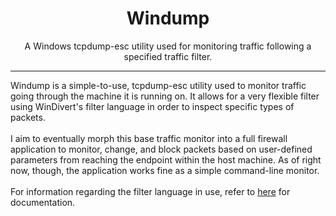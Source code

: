 <h1 align="center">Windump</h1>
<p align="center">A Windows tcpdump-esc utility used for monitoring traffic following a specified traffic filter.</p>
<hr>
Windump is a simple-to-use, tcpdump-esc utility used to monitor traffic going through the machine it is running on. It allows for a very flexible filter using WinDivert's filter language in order to inspect specific types of packets. 
<br><br>
I aim to eventually morph this base traffic monitor into a full firewall application to monitor, change, and block packets based on user-defined parameters from reaching the endpoint within the host machine. As of right now, though, the application works fine as a simple command-line monitor. 
<br><br>
For information regarding the filter language in use, refer to <a href="https://www.reqrypt.org/windivert-doc.html#filter_language">here</a> for documentation.
